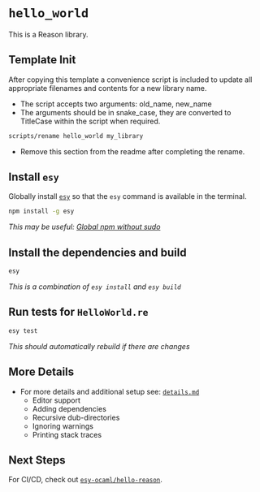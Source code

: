 # `hello_world`

This is a Reason library.

## Template Init

After copying this template a convenience script is included to update all
appropriate filenames and contents for a new library name.

- The script accepts two arguments: old_name, new_name
- The arguments should be in snake_case, they are converted to TitleCase within
  the script when required.

```bash
scripts/rename hello_world my_library
```

- Remove this section from the readme after completing the rename.

## Install `esy`

Globally install [`esy`](https://www.npmjs.com/package/esy) so that the `esy`
command is available in the terminal.

```bash
npm install -g esy
```

_This may be useful: [Global npm without sudo](https://github.com/sindresorhus/guides/blob/master/npm-global-without-sudo.md)_

## Install the dependencies and build

```bash
esy
```

_This is a combination of `esy install` and `esy build`_

## Run tests for `HelloWorld.re`

```bash
esy test
```

_This should automatically rebuild if there are changes_

## More Details

- For more details and additional setup see: [`details.md`](details.md)
  - Editor support
  - Adding dependencies
  - Recursive dub-directories
  - Ignoring warnings
  - Printing stack traces

## Next Steps

For CI/CD, check out [`esy-ocaml/hello-reason`](https://github.com/esy-ocaml/hello-reason).
